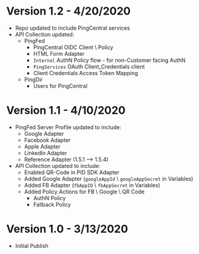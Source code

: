 Version 1.2 - 4/20/2020
=
* Repo updated to include PingCentral services
* API Collection updated:
  * PingFed
    *  PingCentral OIDC Client \ Policy
    * HTML Form Adapter
    * `Internal` AuthN Policy flow - for non-Customer facing AuthN
    * `PingServices` OAuth Client_Credentials client
    * Client Credentials Access Token Mapping
  * PingDir
    * Users for PingCentral

Version 1.1 - 4/10/2020
=
* PingFed Server Profile updated to include:
  * Google Adapter
  * Facebook Adapter
  * Apple Adapter
  * LinkedIn Adapter
  * Reference Adapter (1.5.1 --> 1.5.4)
* API Collection updated to include:
  * Enabled QR-Code in PID SDK Adapter
  * Added Google Adapter (`googleAppId` \ `googleAppSecret` in Variables)
  * Added FB Adapter (`fbAppID` \ `fbAppSecret` in Variables)
  * Added Policy Actions for FB \ Google \ QR Code
    * AuthN Policy
    * Fallback Policy

Version 1.0 - 3/13/2020
=
* Initial Publish